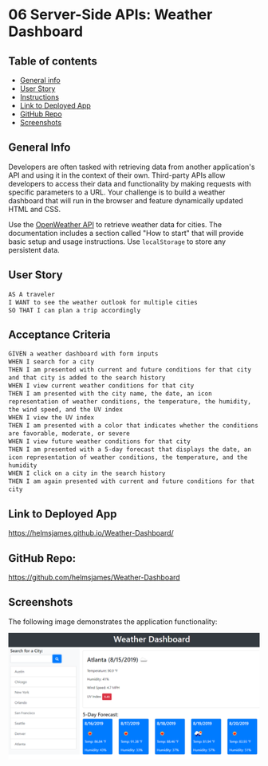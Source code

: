 # 06 Server-Side APIs: Weather Dashboard


## Table of contents
* [General info](#general-info)  
* [User Story](#user-story)  
* [Instructions](#instructions)  
* [Link to Deployed App](#link-to-deployed-app)  
* [GitHub Repo](#github-repo)
* [Screenshots](#screenshots) 

## General Info
Developers are often tasked with retrieving data from another application's API and using it in the context of their own. Third-party APIs allow developers to access their data and functionality by making requests with specific parameters to a URL. Your challenge is to build a weather dashboard that will run in the browser and feature dynamically updated HTML and CSS.

Use the [OpenWeather API](https://openweathermap.org/api) to retrieve weather data for cities. The documentation includes a section called "How to start" that will provide basic setup and usage instructions. Use `localStorage` to store any persistent data.

## User Story

```
AS A traveler
I WANT to see the weather outlook for multiple cities
SO THAT I can plan a trip accordingly
```

## Acceptance Criteria

```
GIVEN a weather dashboard with form inputs
WHEN I search for a city
THEN I am presented with current and future conditions for that city and that city is added to the search history
WHEN I view current weather conditions for that city
THEN I am presented with the city name, the date, an icon representation of weather conditions, the temperature, the humidity, the wind speed, and the UV index
WHEN I view the UV index
THEN I am presented with a color that indicates whether the conditions are favorable, moderate, or severe
WHEN I view future weather conditions for that city
THEN I am presented with a 5-day forecast that displays the date, an icon representation of weather conditions, the temperature, and the humidity
WHEN I click on a city in the search history
THEN I am again presented with current and future conditions for that city
```

## Link to Deployed App
https://helmsjames.github.io/Weather-Dashboard/

## GitHub Repo:
https://github.com/helmsjames/Weather-Dashboard

## Screenshots
The following image demonstrates the application functionality:

![weather-dashboard demo](./Assets/06-server-side-apis.png)